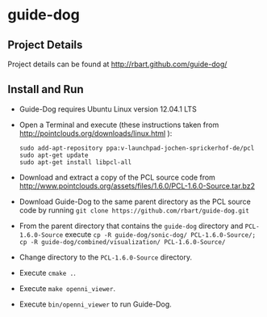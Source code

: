 guide-dog
=========

Project Details
---------------
Project details can be found at http://rbart.github.com/guide-dog/

Install and Run
---------------
-   Guide-Dog requires Ubuntu Linux version 12.04.1 LTS
-   Open a Terminal and execute (these instructions taken from
    http://pointclouds.org/downloads/linux.html ):

        sudo add-apt-repository ppa:v-launchpad-jochen-sprickerhof-de/pcl
        sudo apt-get update
        sudo apt-get install libpcl-all

-   Download and extract a copy of the PCL source code from
    http://www.pointclouds.org/assets/files/1.6.0/PCL-1.6.0-Source.tar.bz2
-   Download Guide-Dog to the same parent directory as the PCL source code by
    running `git clone https://github.com/rbart/guide-dog.git`
-   From the parent directory that contains the `guide-dog` directory and
    `PCL-1.6.0-Source` execute
    `cp -R guide-dog/sonic-dog/ PCL-1.6.0-Source/; cp -R guide-dog/combined/visualization/ PCL-1.6.0-Source/`
-   Change directory to the `PCL-1.6.0-Source` directory.
-   Execute `cmake .`.
-   Execute `make openni_viewer`.
-   Execute `bin/openni_viewer` to run Guide-Dog.
